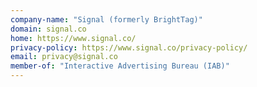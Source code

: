 ```yaml
---
company-name: "Signal (formerly BrightTag)"
domain: signal.co
home: https://www.signal.co/
privacy-policy: https://www.signal.co/privacy-policy/
email: privacy@signal.co
member-of: "Interactive Advertising Bureau (IAB)"
---
```




